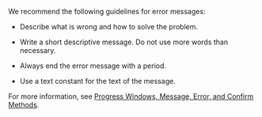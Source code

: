 We recommend the following guidelines for error messages:  

- Describe what is wrong and how to solve the problem.  

- Write a short descriptive message. Do not use more words than necessary.  

- Always end the error message with a period.  

- Use a text constant for the text of the message.  

For more information, see [Progress Windows, Message, Error, and Confirm Methods]( ../devenv-progress-windows-message-error-and-confirm-methods.md).  